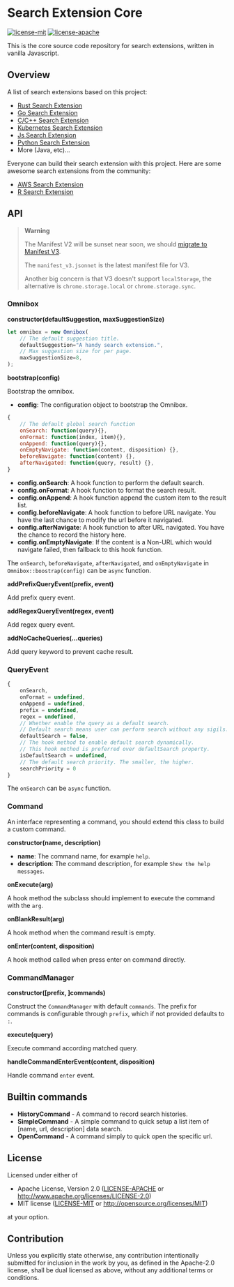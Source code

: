 # Search Extension Core

[![license-mit](https://img.shields.io/badge/license-MIT-blue.svg)](LICENSE-MIT)
[![license-apache](https://img.shields.io/badge/license-Apache-yellow.svg)](LICENSE-APACHE)

This is the core source code repository for search extensions, written in vanilla Javascript.

## Overview

A list of search extensions based on this project:

- [Rust Search Extension](https://github.com/huhu/rust-search-extension)
- [Go Search Extension](https://github.com/huhu/go-search-extension)
- [C/C++ Search Extension](https://github.com/huhu/cpp-search-extension)
- [Kubernetes Search Extension](https://github.com/huhu/k8s-search-extension)
- [Js Search Extension](https://github.com/huhu/js-search-extension)
- [Python Search Extension](https://github.com/huhu/python-search-extension)
- More (Java, etc)...

Everyone can build their search extension with this project. Here are some awesome search extensions from the community:

- [AWS Search Extension](https://github.com/pitkley/aws-search-extension)
- [R Search Extension](https://github.com/ShixiangWang/r-search-extension)

## API

> **Warning**
> 
> The Manifest V2 will be sunset near soon, we should [migrate to Manifest V3](https://developer.chrome.com/docs/extensions/mv3/intro/mv3-migration).
>
>The `manifest_v3.jsonnet` is the latest manifest file for V3.
>
> Another big concern is that V3 doesn't support `localStorage`, the alternative is `chrome.storage.local` or `chrome.storage.sync`.

### Omnibox

**constructor(defaultSuggestion, maxSuggestionSize)**

```js
let omnibox = new Omnibox(
    // The default suggestion title.
    defaultSuggestion="A handy search extension.",
    // Max suggestion size for per page.
    maxSuggestionSize=8,
);
```

**bootstrap(config)**

Bootstrap the omnibox.

- **config**: The configuration object to bootstrap the Omnibox.
```js
{
    // The default global search function
    onSearch: function(query){},
    onFormat: function(index, item){},
    onAppend: function(query){},
    onEmptyNavigate: function(content, disposition) {},
    beforeNavigate: function(content) {},
    afterNavigated: function(query, result) {},
}
```

- **config.onSearch**: A hook function to perform the default search.
- **config.onFormat**: A hook function to format the search result.
- **config.onAppend**: A hook function append the custom item to the result list.
- **config.beforeNavigate**: A hook function to before URL navigate. You have the last chance to modify the url before it navigated.
- **config.afterNavigate**: A hook function to after URL navigated. You have the chance to record the history here.
- **config.onEmptyNavigate**: If the content is a Non-URL which would navigate failed, then fallback to this hook function.

The `onSearch`, `beforeNavigate`, `afterNavigated`, and `onEmptyNavigate` in `Omnibox::boostrap(config)` can be `async` function.

**addPrefixQueryEvent(prefix, event)**

Add prefix query event.

**addRegexQueryEvent(regex, event)**

Add regex query event.

**addNoCacheQueries(...queries)**

Add query keyword to prevent cache result.

### QueryEvent

```js
{
    onSearch,
    onFormat = undefined,
    onAppend = undefined,
    prefix = undefined,
    regex = undefined,
    // Whether enable the query as a default search.
    // Default search means user can perform search without any sigils.
    defaultSearch = false,
    // The hook method to enable default search dynamically.
    // This hook method is preferred over defaultSearch property.
    isDefaultSearch = undefined,
    // The default search priority. The smaller, the higher.
    searchPriority = 0
}
```

The `onSearch` can be `async` function.

### Command

An interface representing a command, you should extend this class to build a custom command.

**constructor(name, description)**

- **name**: The command name, for example `help`.
- **description**: The command description, for example `Show the help messages`.

**onExecute(arg)**

A hook method the subclass should implement to execute the command with the `arg`.

**onBlankResult(arg)**

A hook method when the command result is empty.

**onEnter(content, disposition)**

A hook method called when press enter on command directly.

### CommandManager

**constructor([prefix, ]commands)**

Construct the `CommandManager` with default `commands`. The prefix for commands is configurable through `prefix`, which if not provided defaults to `:`.

**execute(query)**

Execute command according matched query.

**handleCommandEnterEvent(content, disposition)**

Handle command `enter` event.

## Builtin commands

- **HistoryCommand** - A command to record search histories.
- **SimpleCommand** - A simple command to quick setup a list item of [name, url, description] data search.
- **OpenCommand** - A command simply to quick open the specific url.

## License

Licensed under either of

 * Apache License, Version 2.0 ([LICENSE-APACHE](LICENSE-APACHE) or http://www.apache.org/licenses/LICENSE-2.0)
 * MIT license ([LICENSE-MIT](LICENSE-MIT) or http://opensource.org/licenses/MIT)

at your option.

## Contribution

Unless you explicitly state otherwise, any contribution intentionally submitted
for inclusion in the work by you, as defined in the Apache-2.0 license, shall be
dual licensed as above, without any additional terms or conditions.
